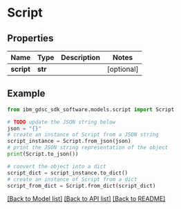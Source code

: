 # Script


## Properties

Name | Type | Description | Notes
------------ | ------------- | ------------- | -------------
**script** | **str** |  | [optional] 

## Example

```python
from ibm_gdsc_sdk_software.models.script import Script

# TODO update the JSON string below
json = "{}"
# create an instance of Script from a JSON string
script_instance = Script.from_json(json)
# print the JSON string representation of the object
print(Script.to_json())

# convert the object into a dict
script_dict = script_instance.to_dict()
# create an instance of Script from a dict
script_from_dict = Script.from_dict(script_dict)
```
[[Back to Model list]](../README.md#documentation-for-models) [[Back to API list]](../README.md#documentation-for-api-endpoints) [[Back to README]](../README.md)


